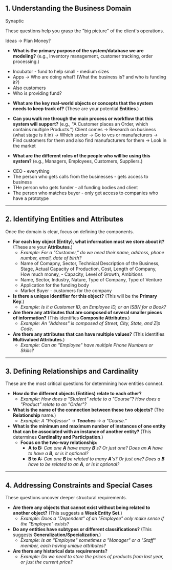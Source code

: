 ## 1. Understanding the Business Domain
Synaptic

These questions help you grasp the "big picture" of the client's operations.

Ideas -> Plan 
Money?

* **What is the primary purpose of the system/database we are modeling?** (e.g., Inventory management, customer tracking, order processing.)
- Incubator - fund to help small - medium sizes
- Apps -> Who are doing what? (What the business is? and who is funding it?)
- Also customers
- Who is providing fund?

* **What are the key real-world objects or concepts that the system needs to keep track of?** (These are your potential **Entities**.)
* **Can you walk me through the main process or workflow that this system will support?** (e.g., "A Customer places an Order, which contains multiple Products.")
Client comes -> Research on business (what stage is it in) -> Which sector -> Go to vcs or manufacturers -> Find customers for them and also find manufacturers for them -> Look in the market

* **What are the different roles of the people who will be using this system?** (e.g., Managers, Employees, Customers, Suppliers.)
- CEO - everything
- The person who gets calls from the businesses - gets access to business
- THe person who gets funder - all funding bodies and client
- The person who matches buyer - only get access to companies who have a prototype

---

## 2. Identifying Entities and Attributes

Once the domain is clear, focus on defining the components.

* **For each key object (Entity), what information must we store about it?** (These are your **Attributes**.)
    * *Example: For a "Customer," do we need their name, address, phone number, email, date of birth?*
    + Name of Comapny, Sector, Technical Description of the Business, Stage, Actual Capacity of Production, Cost, Length of Company, How much money, - Capacity, Level of Growth, Ambitions
    + Name, Sector, Industry, Nature, Type of Company, Type of Venture
    + Application for the funding body
    + Market Buyer - customers for the company
* **Is there a unique identifier for this object?** (This will be the **Primary Key**.)
    * *Example: Is it a Customer ID, an Employee ID, or an ISBN for a Book?*
* **Are there any attributes that are composed of several smaller pieces of information?** (This identifies **Composite Attributes**.)
    * *Example: An "Address" is composed of Street, City, State, and Zip Code.*
* **Are there any attributes that can have multiple values?** (This identifies **Multivalued Attributes**.)
    * *Example: Can an "Employee" have multiple Phone Numbers or Skills?*

---

## 3. Defining Relationships and Cardinality

These are the most critical questions for determining how entities connect.

* **How do the different objects (Entities) relate to each other?**
    * *Example: How does a "Student" relate to a "Course"? How does a "Product" relate to an "Order"?*
* **What is the name of the connection between these two objects?** (The **Relationship** name.)
    * *Example: A "Professor" $\rightarrow$ **Teaches** $\rightarrow$ a "Course."*
* **What is the minimum and maximum number of instances of one entity that can be associated with an instance of another entity?** (This determines **Cardinality and Participation**.)
    * **Focus on the two-way relationship:**
        * **A to B:** *Can one **A** have many **B**'s? Or just one? Does an **A** *have* to have a **B**, or is it optional?*
        * **B to A:** *Can one **B** be related to many **A**'s? Or just one? Does a **B** *have* to be related to an **A**, or is it optional?*

---

## 4. Addressing Constraints and Special Cases

These questions uncover deeper structural requirements.

* **Are there any objects that cannot exist without being related to another object?** (This suggests a **Weak Entity Set**.)
    * *Example: Does a "Dependent" of an "Employee" only make sense if the "Employee" exists?*
* **Do any entities have subtypes or different classifications?** (This suggests **Generalization/Specialization**.)
    * *Example: Is an "Employee" sometimes a "Manager" or a "Staff" member, each having unique attributes?*
* **Are there any historical data requirements?**
    * *Example: Do we need to store the prices of products from last year, or just the current price?*

